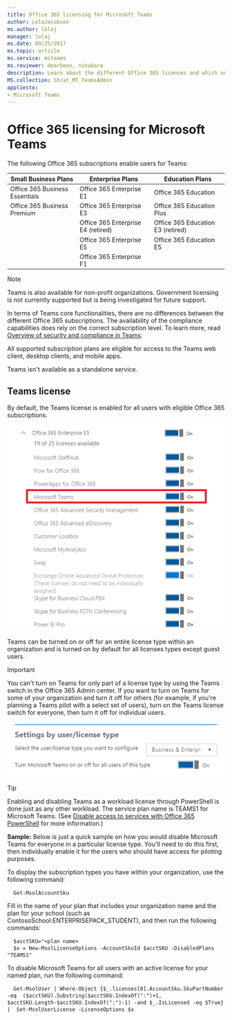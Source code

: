 ```yaml
---
title: Office 365 licensing for Microsoft Teams
author: LolaJacobsen
ms.author: lolaj
manager: lolaj
ms.date: 09/25/2017
ms.topic: article
ms.service: msteams
ms.reviewer: dearbeen, ninadara
description: Learn about the different Office 365 licenses and which ones enable users for Microsoft Teams and how to enable or disable it.
MS.collection: Strat_MT_TeamsAdmin
appliesto: 
- Microsoft Teams
---
```


Office 365 licensing for Microsoft Teams
========================================

The following Office 365 subscriptions enable users for Teams:

|Small Business Plans  |Enterprise Plans  |Education Plans  |
|---------|---------|---------|
|Office 365 Business Essentials     |Office 365 Enterprise E1         |Office 365 Education         |
|Office 365 Business Premium     |Office 365 Enterprise E3         |Office 365 Education Plus         |
|     |Office 365 Enterprise E4 (retired)         |Office 365 Education E3 (retired)         |
|     |Office 365 Enterprise E5         |Office 365 Education E5   
      |Office 365 Enterprise F1 |  |

> [!NOTE]
> Teams is also available for non-profit organizations. Government licensing is not currently supported but is being investigated for future support.
        


In terms of Teams core functionalities, there are no differences between the different Office 365 subscriptions. The availability of the compliance capabilities does rely on the correct subscription level. To learn more, read [Overview of security and compliance in Teams](security-compliance-overview.md).

All supported subscription plans are eligible for access to the Teams web client, desktop clients, and mobile apps.

Teams isn't available as a standalone service.

Teams license
-------------

By default, the Teams license is enabled for all users with eligible Office 365 subscriptions.

![Screenshot of the settings in the license section in the Office 365 admin center, showing Microsoft Teams as On.](media/Understand_Office_365_Licensing__for_Microsoft_Teams_image2.png)


Teams can be turned on or off for an entire license type within an organization and is turned on by default for all licenses types except guest users.

> [!IMPORTANT]
> You can't turn on Teams for only part of a license type by using the Teams switch in the Office 365 Admin center. If you want to turn on Teams for some of your organization and turn it off for others (for example, if you're planning a Teams pilot with a select set of users), turn on the Teams license switch for everyone, then turn it off for individual users.

![Screenshot of the Teams user/license type setting in the license section in the Office 365 admin center, showing Microsoft Teams as On.](media/Understand_Office_365_Licensing__for_Microsoft_Teams_image3.png)


> [!TIP]
> Enabling and disabling Teams as a workload license through PowerShell is done just as any other workload. The service plan name is TEAMS1 for Microsoft Teams. (See [Disable access to services with Office 365 PowerShell](https://docs.microsoft.com/office365/enterprise/powershell/disable-access-to-services-with-office-365-powershell) for more information.)

**Sample:** Below is just a quick sample on how you would disable Microsoft Teams for everyone in a particular license type. You'll need to do this first, then individually enable it for the users who should have access for piloting purposes.

To display the subscription types you have within your organization, use the following command:

      Get-MsolAccountSku

Fill in the name of your plan that includes your organization name and the plan for your school (such as ContosoSchool:ENTERPRISEPACK_STUDENT), and then run the following commands:

      $acctSKU="<plan name>
      $x = New-MsolLicenseOptions -AccountSkuId $acctSKU -DisabledPlans "TEAMS1"
To disable Microsoft Teams for all users with an active license for your named plan, run the following command:

      Get-MsolUser | Where-Object {$_.licenses[0].AccountSku.SkuPartNumber -eq  ($acctSKU).Substring($acctSKU.IndexOf(":")+1,  $acctSKU.Length-$acctSKU.IndexOf(":")-1) -and $_.IsLicensed -eq $True} |  Set-MsolUserLicense -LicenseOptions $x